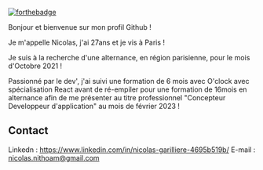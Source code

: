 [![forthebadge](https://forthebadge.com/images/badges/built-by-developers.svg)](https://forthebadge.com)

Bonjour et bienvenue sur mon profil Github ! 

Je m'appelle Nicolas, j'ai 27ans et je vis à Paris !

Je suis à la recherche d'une alternance, en région parisienne, pour le mois d'Octobre 2021 !

Passionné par le dev', j'ai suivi une formation de 6 mois avec O'clock avec spécialisation React avant de ré-empiler pour une formation de 16mois en alternance afin de me présenter au titre professionnel "Concepteur Developpeur d'application" au mois de février 2023 !

## Contact

Linkedn : https://www.linkedin.com/in/nicolas-garilliere-4695b519b/
E-mail : nicolas.nithoam@gmail.com
